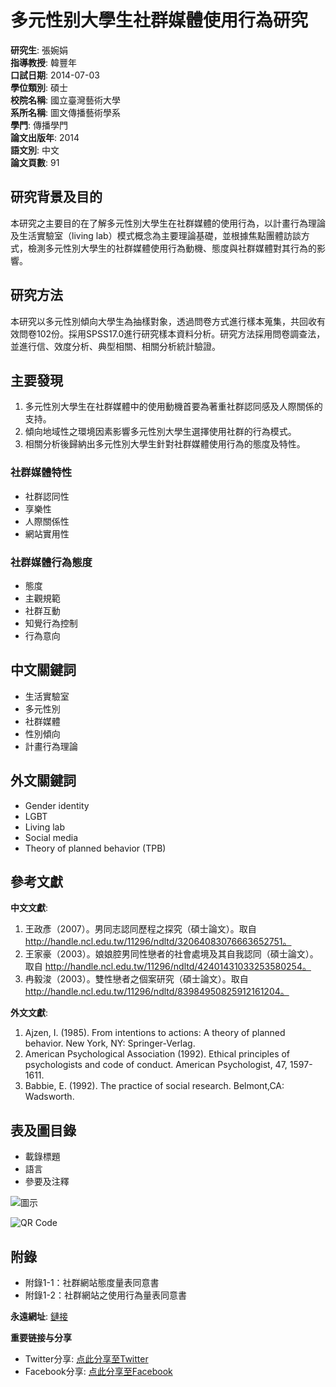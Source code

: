 # 多元性别大學生社群媒體使用行為研究

**研究生**: 張婉娟  
**指導教授**: 韓豐年  
**口試日期**: 2014-07-03  
**學位類別**: 碩士  
**校院名稱**: 國立臺灣藝術大學  
**系所名稱**: 圖文傳播藝術學系  
**學門**: 傳播學門  
**論文出版年**: 2014  
**語文別**: 中文  
**論文頁數**: 91  

## 研究背景及目的
本研究之主要目的在了解多元性別大學生在社群媒體的使用行為，以計畫行為理論及生活實驗室（living lab）模式概念為主要理論基礎，並根據焦點團體訪談方式，檢測多元性別大學生的社群媒體使用行為動機、態度與社群媒體對其行為的影響。

## 研究方法
本研究以多元性別傾向大學生為抽樣對象，透過問卷方式進行樣本蒐集，共回收有效問卷102份。採用SPSS17.0進行研究樣本資料分析。研究方法採用問卷調查法，並進行信、效度分析、典型相關、相關分析統計驗證。

## 主要發現
1. 多元性別大學生在社群媒體中的使用動機首要為著重社群認同感及人際關係的支持。
2. 傾向地域性之環境因素影響多元性別大學生選擇使用社群的行為模式。
3. 相關分析後歸納出多元性別大學生針對社群媒體使用行為的態度及特性。

### 社群媒體特性
- 社群認同性
- 享樂性
- 人際關係性
- 網站實用性

### 社群媒體行為態度
- 態度
- 主觀規範
- 社群互動
- 知覺行為控制
- 行為意向

## 中文關鍵詞
- 生活實驗室
- 多元性別
- 社群媒體
- 性別傾向
- 計畫行為理論

## 外文關鍵詞
- Gender identity
- LGBT
- Living lab
- Social media
- Theory of planned behavior (TPB)

## 參考文獻
**中文文獻**:
1. 王政彥（2007）。男同志認同歷程之探究（碩士論文）。取自 http://handle.ncl.edu.tw/11296/ndltd/32064083076663652751。
2. 王家豪（2003）。娘娘腔男同性戀者的社會處境及其自我認同（碩士論文）。取自 http://handle.ncl.edu.tw/11296/ndltd/42401431033253580254。
3. 冉毅浚（2003）。雙性戀者之個案研究（碩士論文）。取自 http://handle.ncl.edu.tw/11296/ndltd/83984950825912161204。

**外文文獻**:
1. Ajzen, I. (1985). From intentions to actions: A theory of planned behavior. New York, NY: Springer-Verlag.
2. American Psychological Association (1992). Ethical principles of psychologists and code of conduct. American Psychologist, 47, 1597-1611.
3. Babbie, E. (1992). The practice of social research. Belmont,CA: Wadsworth.

## 表及圖目錄
- 載錄標題
- 語言
- 參要及注釋

![圖示](http://source_of_image)

![QR Code](https://example.com/qrcode)

## 附錄
- 附錄1-1：社群網站態度量表同意書
- 附錄1-2：社群網站之使用行為量表同意書

**永遠網址**: [鏈接](https://hdl.handle.net/11296/33nrr2)

**重要链接与分享**
- Twitter分享: [点此分享至Twitter](https://twitter.com/share?url=https://hdl.handle.net/11296/33nrr2&text=多元性別大學生社群媒體使用行為研究)
- Facebook分享: [点此分享至Facebook](http://www.facebook.com/sharer.php?u=https://hdl.handle.net/11296/33nrr2&t=多元性別大學生社群媒體使用行為研究)